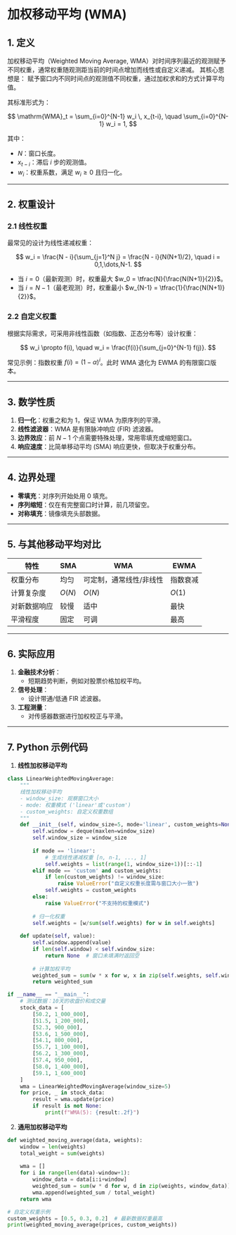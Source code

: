 # 加权移动平均 (WMA)

## 1. 定义

加权移动平均（Weighted Moving Average, WMA）对时间序列最近的观测赋予不同权重，通常权重随观测距当前的时间点增加而线性或自定义递减。
其核心思想是：
赋予窗口内不同时间点的观测值不同权重，通过加权求和的方式计算平均值。

其标准形式为：

$$
\mathrm{WMA}_t = \sum_{i=0}^{N-1} w_i \, x_{t-i},
\quad \sum_{i=0}^{N-1} w_i = 1,
$$

其中：

- $N$：窗口长度。
- $x_{t-i}$：滞后 $i$ 步的观测值。
- $w_i$：权重系数，满足 $w_i \ge 0$ 且归一化。

---

## 2. 权重设计

### 2.1 线性权重

最常见的设计为线性递减权重：

$$
w_i = \frac{N - i}{\sum_{j=1}^N j} = \frac{N - i}{N(N+1)/2},
\quad i = 0,1,\dots,N-1.
$$

- 当 $i = 0$（最新观测）时，权重最大 $w_0 = \tfrac{N}{\frac{N(N+1)}{2}}$。
- 当 $i = N-1$（最老观测）时，权重最小 $w_{N-1} = \tfrac{1}{\frac{N(N+1)}{2}}$。

### 2.2 自定义权重

根据实际需求，可采用非线性函数（如指数、正态分布等）设计权重：

$$
w_i \propto f(i),
\quad w_i = \frac{f(i)}{\sum_{j=0}^{N-1} f(j)}.
$$

常见示例：指数权重 $f(i) = (1-\alpha)^i$。此时 WMA 退化为 EWMA 的有限窗口版本。

---

## 3. 数学性质

1. **归一化**：权重之和为 1，保证 WMA 为原序列的平滑。
2. **线性滤波器**：WMA 是有限脉冲响应 (FIR) 滤波器。
3. **边界效应**：前 $N-1$ 个点需要特殊处理，常用零填充或缩短窗口。
4. **响应速度**：比简单移动平均 (SMA) 响应更快，但取决于权重分布。

---

## 4. 边界处理

- **零填充**：对序列开始处用 0 填充。
- **序列缩短**：仅在有完整窗口时计算，前几项留空。
- **对称填充**：镜像填充头部数据。

---

## 5. 与其他移动平均对比

| 特性         | SMA                   | WMA                     | EWMA                   |
|------------|------------------------|-------------------------|-------------------------|
| 权重分布     | 均匀                   | 可定制，通常线性/非线性     | 指数衰减                 |
| 计算复杂度   | $O(N)$                 | $O(N)$                  | $O(1)$                  |
| 对新数据响应  | 较慢                   | 适中                     | 最快                    |
| 平滑程度     | 固定                   | 可调                     | 最高                    |

---

## 6. 实际应用

1. **金融技术分析**：
   - 短期趋势判断，例如对股票价格加权平均。
2. **信号处理**：
   - 设计带通/低通 FIR 滤波器。
3. **工程测量**：
   - 对传感器数据进行加权校正与平滑。

---

## 7. Python 示例代码

1. **线性加权移动平均**

```python
class LinearWeightedMovingAverage:
    """
    线性加权移动平均
    - window_size: 观察窗口大小
    - mode: 权重模式 ('linear'或'custom')
    - custom_weights: 自定义权重数组
    """
    def __init__(self, window_size=5, mode='linear', custom_weights=None):
        self.window = deque(maxlen=window_size)
        self.window_size = window_size
        
        if mode == 'linear':
            # 生成线性递减权重 [n, n-1, ..., 1]
            self.weights = list(range(1, window_size+1))[::-1]
        elif mode == 'custom' and custom_weights:
            if len(custom_weights) != window_size:
                raise ValueError("自定义权重长度需与窗口大小一致")
            self.weights = custom_weights
        else:
            raise ValueError("不支持的权重模式")
            
        # 归一化权重
        self.weights = [w/sum(self.weights) for w in self.weights]
        
    def update(self, value):
        self.window.append(value)
        if len(self.window) < self.window_size:
            return None  # 窗口未填满时返回空
            
        # 计算加权平均
        weighted_sum = sum(w * x for w, x in zip(self.weights, self.window))
        return weighted_sum

if __name__ == "__main__":
    # 测试数据：10天的收盘价和成交量
    stock_data = [
        [50.2, 1_000_000],
        [51.5, 1_200_000],
        [52.3, 900_000],
        [53.6, 1_500_000],
        [54.1, 800_000],
        [55.7, 1_100_000],
        [56.2, 1_300_000],
        [57.4, 950_000],
        [58.0, 1_400_000],
        [59.1, 1_600_000]
    ]
    wma = LinearWeightedMovingAverage(window_size=5)
    for price, _ in stock_data:
        result = wma.update(price)
        if result is not None:
            print(f"WMA(5): {result:.2f}")
```

2. **通用加权移动平均**

```python
def weighted_moving_average(data, weights):
    window = len(weights)
    total_weight = sum(weights)
    
    wma = []
    for i in range(len(data)-window+1):
        window_data = data[i:i+window]
        weighted_sum = sum(w * d for w, d in zip(weights, window_data))
        wma.append(weighted_sum / total_weight)
    return wma

# 自定义权重示例
custom_weights = [0.5, 0.3, 0.2]  # 最新数据权重最高
print(weighted_moving_average(prices, custom_weights))
```
